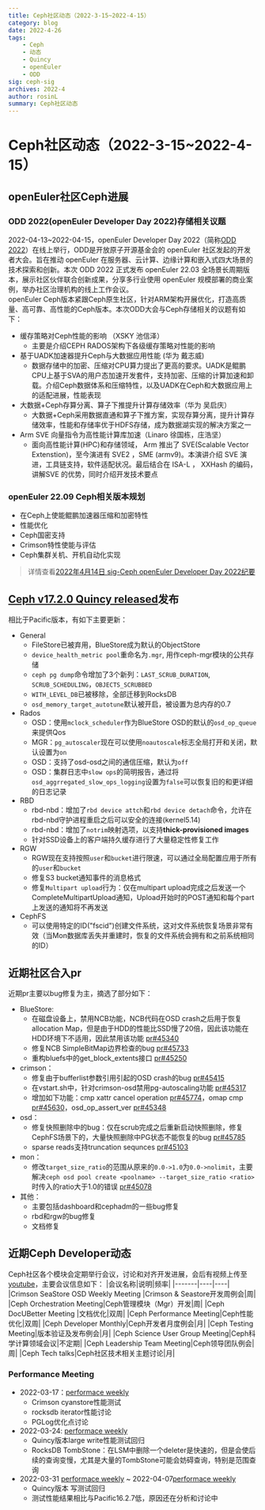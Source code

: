 ```yaml
---
title: Ceph社区动态（2022-3-15~2022-4-15）
category: blog 
date: 2022-4-26
tags:
    - Ceph
    - 动态
    - Quincy
    - openEuler
    - ODD
sig: ceph-sig
archives: 2022-4
author: rosinL
summary: Ceph社区动态
---
```

# Ceph社区动态（2022-3-15~2022-4-15）
## openEuler社区Ceph进展
### ODD 2022(openEuler Developer Day 2022)存储相关议题
2022-04-13~2022-04-15，openEuler Developer Day 2022（简称[ODD 2022](https://www.openeuler.org/zh/interaction/summit-list/devday2022/)）在线上举行，ODD是开放原子开源基金会的 openEuler 社区发起的开发者大会。旨在推动 openEuler 在服务器、云计算、边缘计算和嵌入式四大场景的技术探索和创新。本次 ODD 2022 正式发布 openEuler 22.03 全场景长周期版本，展示社区伙伴联合创新成果，分享多行业使用 openEuler 规模部署的商业案例，举办社区治理机构的线上工作会议。  
openEuler Ceph版本紧跟Ceph原生社区，针对ARM架构开展优化，打造高质量、高可靠、高性能的Ceph版本。本次ODD大会与Ceph存储相关的议题有如下：
* 缓存策略对Ceph性能的影响 （XSKY 池信泽）
  - 主要是介绍CEPH RADOS架构下各级缓存策略对性能的影响
* 基于UADK加速器提升Ceph与大数据应用性能 (华为 戴志威)
  - 数据存储中的加密、压缩对CPU算力提出了更高的要求。UADK是鲲鹏CPU上基于SVA的用户态加速开发套件，支持加密、压缩的计算加速和卸载。介绍Ceph数据体系和压缩特性，以及UADK在Ceph和大数据应用上的适配进展，性能表现
* 大数据+Ceph存算分离、算子下推提升计算存储效率（华为 吴启庆）
  - 大数据+Ceph采用数据直通和算子下推方案，实现存算分离，提升计算存储效率，性能和存储率优于HDFS存储，成为数据湖实现的解决方案之一
* Arm SVE 向量指令为⾼性能计算库加速（Linaro 徐国栋，庄浩坚）
  - ⾯向⾼性能计算(HPC)和存储领域， Arm 推出了 SVE(Scalable Vector Extenstion)，⾄今演进有 SVE2 ，SME (armv9)。本演讲介绍 SVE 演进，⼯具链⽀持，软件适配状况。最后结合在 ISA-L ， XXHash 的编码，讲解SVE 的优势，同时介绍开发技术要点
### openEuler 22.09 Ceph相关版本规划
  * 在Ceph上使能鲲鹏加速器压缩和加密特性
  * 性能优化
  * Ceph国密支持
  * Crimson特性使能与评估
  * Ceph集群关机、开机自动化实现
  > 详情查看[2022年4月14日 sig-Ceph openEuler Developer Day 2022纪要](https://gitee.com/src-openeuler/ceph/wikis/%E4%BC%9A%E8%AE%AE%E7%BA%AA%E8%A6%81/2022%E5%8F%8C%E5%91%A8%E4%BE%8B%E4%BC%9A%E4%BC%9A%E8%AE%AE%E7%BA%AA%E8%A6%81)
## [Ceph v17.2.0 Quincy released](https://ceph.io/en/news/blog/2022/v17-2-0-quincy-released/)发布
相比于Pacific版本，有如下主要更新：
* General
  - FileStore已被弃用，BlueStore成为默认的ObjectStore
  - `device_health_metric pool`重命名为`.mgr`, 用作ceph-mgr模块的公共存储
  - `ceph pg dump`命令增加了3个新列：`LAST_SCRUB_DURATION`, `SCRUB_SCHEDULING`，`OBJECTS_SCRUBBED`
  - `WITH_LEVEL_DB`已被移除，全部迁移到RocksDB
  - `osd_memory_target_autotune`默认被开启，被设置为总内存的0.7
* Rados
  - OSD：使用`mclock_scheduler`作为BlueStore OSD的默认的`osd_op_queue`来提供Qos
  - MGR：`pg_autoscaler`现在可以使用`noautoscale`标志全局打开和关闭，默认设置为`on`
  - OSD：支持了osd-osd之间的通信压缩，默认为`off`
  - OSD：集群日志中`slow ops`的简明报告，通过将`osd_aggrregated_slow_ops_logging`设置为`false`可以恢复旧的和更详细的日志记录
* RBD
  - rbd-nbd：增加了`rbd device attch`和`rbd device detach`命令，允许在rbd-nbd守护进程重启之后可以安全的连接(kernel5.14)
  - rbd-nbd：增加了`notrim`映射选项，以支持**thick-provisioned images**
  - 针对SSD设备上的客户端持久缓存进行了大量稳定性修复工作
* RGW
  - RGW现在支持按照`user`和`bucket`进行限速，可以通过全局配置应用于所有的`user`和`bucket`
  - 修复S3 bucket通知事件的消息格式
  - 修复`Multipart upload`行为：仅在multipart upload完成之后发送一个CompleteMultipartUpload通知，Upload开始时的POST通知和每个part上发送的通知将不再发送
* CephFS
  - 可以使用特定的ID("fscid")创建文件系统，这对文件系统恢复场景非常有效（当Mon数据库丢失并重建时，恢复的文件系统会拥有和之前系统相同的ID）

## 近期社区合入pr
近期pr主要以bug修复为主，摘选了部分如下：
* BlueStore:
  - 在磁盘设备上，禁用NCB功能，NCB代码在OSD crash之后用于恢复allocation Map，但是由于HDD的性能比SSD慢了20倍，因此该功能在HDD环境下不适用，因此禁用该功能 [pr#45340](https://github.com/ceph/ceph/pull/45340)
  - 修复NCB SimpleBitMap边界检查的bug [pr#45733](https://github.com/ceph/ceph/pull/45733)
  - 重构bluefs中的get_block_extents接口 [pr#45250](https://github.com/ceph/ceph/pull/44250)
* crimson：
  - 修复由于bufferlist参数引用引起的OSD crash的bug [pr#45415](https://github.com/ceph/ceph/pull/45415)
  - 在vstart.sh中，针对crimson-osd禁用pg-autoscaling功能 [pr#45317](https://github.com/ceph/ceph/pull/45317)
  - 增加如下功能：cmp xattr cancel operation [pr#45774](https://github.com/ceph/ceph/pull/45774)，omap cmp [pr#45630](https://github.com/ceph/ceph/pull/45630)，osd_op_assert_ver [pr#45348](https://github.com/ceph/ceph/pull/45348)
* osd：
  - 修复快照删除中的bug：仅在scrub完成之后重新启动快照删除，修复CephFS场景下的，大量快照删除中PG状态不能恢复的bug [pr#45785](https://github.com/ceph/ceph/pull/45785)
  - sparse reads支持truncation sequnces [pr#45103](https://github.com/ceph/ceph/pull/45103)
* mon：
  - 修改`target_size_ratio`的范围从原来的`0.0->1.0`为`0.0->nolimit`，主要解决`ceph osd pool create <poolname> --target_size_ratio <ratio>`时传入的ratio大于1.0的错误 [pr#45078](https://github.com/ceph/ceph/pull/45078)
* 其他：
  - 主要包括dashboard和cephadm的一些bug修复
  - rbd和rgw的bug修复
  - 文档修复
## 近期Ceph Developer动态
Ceph社区各个模块会定期举行会议，讨论和对齐开发进展，会后有视频上传至[youtube](https://www.youtube.com/channel/UCno-Fry25FJ7B4RycCxOtfw/videos)，主要会议信息如下：
|会议名称|说明|频率|
|-------|----|----|
|Crimson SeaStore OSD Weekly Meeting |Crimson & Seastore开发周例会|周|
|Ceph Orchestration Meeting|Ceph管理模块（Mgr）开发|周|
|Ceph DocUBetter Meeting |文档优化|双周|
|Ceph Performance Meeting|Ceph性能优化|双周|
|Ceph Developer Monthly|Ceph开发者月度例会|月|
|Ceph Testing Meeting|版本验证及发布例会|月|
|Ceph Science User Group Meeting|Ceph科学计算领域会议|不定期|
|Ceph Leadership Team Meeting|Ceph领导团队例会|周|
|Ceph Tech talks|Ceph社区技术相关主题讨论|月|

### Performance Meeting
* 2022-03-17：[performace weekly](https://www.youtube.com/watch?v=RFYA-0k6QE)
  - Crimson cyanstore性能测试
  - rocksdb iterator性能讨论
  - PGLog优化点讨论
* 2022-03-24: [performace weekly](https://www.youtube.com/watch?v=tulzatiqqHo)
  - Quincy版本large write性能测试回归
  - RocksDB TombStone：在LSM中删除一个deleter是快速的，但是会使后续的查询变慢，尤其是大量的TombStone可能会妨碍查询，特别是范围查询
* 2022-03-31 [performace weekly](https://www.youtube.com/watch?v=NuofFc1539I) ~ 2022-04-07[performace weekly](https://www.youtube.com/watch?v=F34BvWvEDf4)
  - Quincy版本 写测试回归
  - 测试性能结果相比与Pacific16.2.7低，原因还在分析和讨论中
